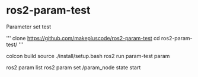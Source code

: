 # ros2-param-test
Parameter set test

'''
clone https://github.com/makepluscode/ros2-param-test
cd ros2-param-test/
'''
 
colcon build
source ./install/setup.bash 
ros2 run param-test param

ros2 param list
ros2 param set /param_node state start
